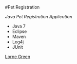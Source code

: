 #Pet Registration

*Java Pet Registration Application*

* Java 7
* Eclipse
* Maven
* Log4j
* JUnit

[Lorne Green](https://github.com/Greenster)
